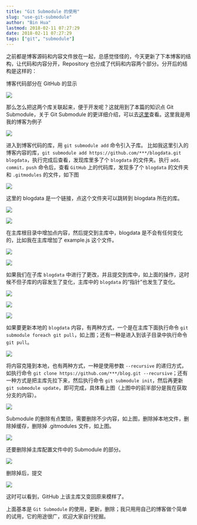 ```yaml
---
title: "Git Submodule 的使用"
slug: "use-git-submodule"
author: "Bin Hua"
lastmod: 2018-02-11 07:27:29
date: 2018-02-11 07:27:29
tags: ["git", "submodule"]
---
```


之前都是博客源码和内容文件放在一起，总感觉怪怪的，今天更新了下本博客的结构，让代码和内容分开，Repository 也分成了代码和内容两个部分。分开后的结构是这样的：

博客代码部分在 GitHub 的显示

![](https://storage.tourcoder.com/tcblog/submodule-01.png)

那么怎么把这两个库关联起来，便于开发呢？这就用到了本篇的知识点 Git Submodule，关于 Git Submodule 的更详细介绍，可以去[这里](https://git-scm.com/docs/git-submodule)查看。这里我是用我的博客为例子

![](https://storage.tourcoder.com/tcblog/submodule-02.png)

进入到博客代码的库，用 `git submodule add` 命令引入子库。 比如我这里引入的博客内容的库，`git submodule add https://github.com/***/blogdata.git blogdata`，执行完成后查看，发现库里多了个 `blogdata` 的文件夹。执行 `add，commit，push` 命令后，查看 `GitHub` 上的代码库，发现多了个 `blogdata` 的文件夹和 `.gitmodules` 的文件，如下图

![](https://storage.tourcoder.com/tcblog/submodule-03.png)

这里的 blogdata 是一个链接，点这个文件夹可以跳转到 blogdata 所在的库。

![](https://storage.tourcoder.com/tcblog/submodule-04.png)

![](https://storage.tourcoder.com/tcblog/submodule-05.png)

在主库根目录中增加点内容，然后提交到主库中，blogdata 是不会有任何变化的，比如我在主库增加了 example.js 这个文件。

![](https://storage.tourcoder.com/tcblog/submodule-06.png)

![](https://storage.tourcoder.com/tcblog/submodule-07.png)

如果我们在子库 `blogdata` 中进行了更改，并且提交到库中，如上面的操作，这时候不但子库的内容发生了变化，主库中的 `blogdata` 的“指针”也发生了变化。

![](https://storage.tourcoder.com/tcblog/submodule-09.png)

![](https://storage.tourcoder.com/tcblog/submodule-10.png)

![](https://storage.tourcoder.com/tcblog/submodule-11.png)

如果要更新本地的 `blogdata` 内容，有两种方式，一个是在主库下面执行命令 `git submodule foreach git pull`，如上图；还有一种是进入到该子目录中执行命令 `git pull`。

![](https://storage.tourcoder.com/tcblog/submodule-12.png)

将内容克隆到本地，也有两种方式，一种是使用参数 `--recursive` 的递归方式，如执行命令 `git clone https://github.com/***/blog.git --recursive`；还有一种方式是把主库先拉下来，然后执行命令 `git submodule init`，然后再更新 `git submodule update`，即可完成，具体看上图（上图中的前半部分是我在获取分支的内容）。

![](https://storage.tourcoder.com/tcblog/submodule-13.png)

Submodule 的删除有点繁琐，需要删除不少内容，如上图，删除掉本地文件，删除掉缓存，删除掉 .gitmodules 文件，如上图。

![](https://storage.tourcoder.com/tcblog/submodule-14.png)

还要删除掉主库配置文件中的 Submodule 的部分。

![](https://storage.tourcoder.com/tcblog/submodule-15.png)

删除掉后，提交

![](https://storage.tourcoder.com/tcblog/submodule-16.png)

这时可以看到，GitHub 上该主库又变回原来模样了。

上面基本是 `Git Submodule` 的使用，更新，删除；我只用用自己的博客做个简单的试用，它的用途很广，欢迎大家自行挖掘。